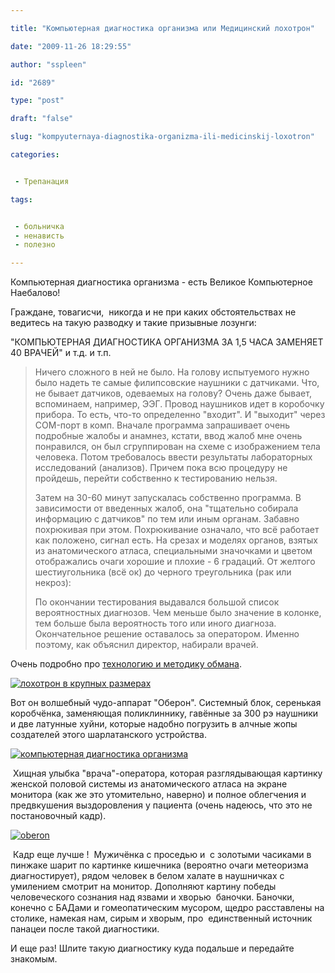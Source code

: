 ```yaml
---

title: "Компьютерная диагностика организма или Медицинский лохотрон"

date: "2009-11-26 18:29:55"

author: "sspleen"

id: "2689"

type: "post"

draft: "false"

slug: "kompyuternaya-diagnostika-organizma-ili-medicinskij-loxotron"

categories:


 - Трепанация

tags:


 - больничка
 - ненависть
 - полезно

---
```

Компьютерная диагностика организма - есть Великое Компьютерное Наебалово!  
  
Граждане, товагисчи,  никогда и не при каких обстоятельствах не ведитесь на такую разводку и такие призывные лозунги:  
  
"КОМПЬЮТЕРНАЯ ДИАГНОСТИКА ОРГАНИЗМА ЗА 1,5 ЧАСА ЗАМЕНЯЕТ 40 ВРАЧЕЙ" и т.д. и т.п.  

> Ничего сложного в ней не было. На голову испытуемого нужно было надеть те самые филипсовские наушники с датчиками. Что, не бывает датчиков, одеваемых на голову? Очень даже бывает, вспоминаем, например, ЭЭГ. Провод наушников идет в коробочку прибора. То есть, что-то определенно "входит". И "выходит" через COM-порт в комп. Вначале программа запрашивает очень подробные жалобы и анамнез, кстати, ввод жалоб мне очень понравился, он был сгруппирован на схеме с изображением тела человека. Потом требовалось ввести результаты лабораторных исследований (анализов). Причем пока всю процедуру не пройдешь, перейти собственно к тестированию нельзя.  
>   
> Затем на 30-60 минут запускалась собственно программа. В зависимости от введенных жалоб, она "тщательно собирала информацию с датчиков" по тем или иным органам. Забавно похрюкивая при этом. Похрюкивание означало, что всё работает как положено, сигнал есть. На срезах и моделях органов, взятых из анатомического атласа, специальными значочками и цветом отображались очаги хорошие и плохие - 6 градаций. От желтого шестиугольника (всё ок) до черного треугольника (рак или некроз):  
>   
> По окончании тестирования выдавался большой список вероятностных диагнозов. Чем меньше было значение в колонке, тем больше была вероятность того или иного диагноза. Окончательное решение оставалось за оператором. Именно поэтому, как объяснил директор, набирали врачей.

  
Очень подробно про [технологию и методику обмана]( http://uncle-doc.livejournal.com/163341.html).  
  
[![лохотрон в крупных размерах](/uploads/2012/06/оберон.jpg "оберон")](/uploads/2012/06/оберон.jpg)  

Вот он волшебный чудо-аппарат "Оберон". Системный блок, серенькая коробчёнка, заменяющая поликлиннику, гавённые за 300 рэ наушники и две латунные хуйни, которые надобно погрузить в алчные жопы создателей этого шарлатанского устройства.

  

[![](/uploads/2012/06/компьютерная-диагностика-организма.jpg "компьютерная диагностика организма")](/uploads/2012/06/компьютерная-диагностика-организма.jpg)

  

 Хищная улыбка "врача"-оператора, которая разглядывающая картинку женской половой системы из анатомического атласа на экране монитора (как же это утомительно, наверно) и полное облегчения и предвкушения выздоровления у пациента (очень надеюсь, что это не постановочный кадр).

  

[![](/uploads/2012/06/oberon.jpg "oberon")](/uploads/2012/06/oberon.jpg)

  

 Кадр еще лучше !  Мужичёнка с проседью и  с золотыми часиками в пинжаке шарит по картинке кишечника (вероятно очаги метеоризма диагностирует), рядом человек в белом халате в наушничках с умилением смотрит на монитор. Дополняют картину победы человеческого сознания над язвами и хворью  баночки. Баночки, конечно с БАДами и гомеопатическим мусором, щедро расставлены на столике, намекая нам, сирым и хворым, про  единственный источник панацеи после такой диагностики.

  
И еще раз! Шлите такую диагностику куда подальше и передайте знакомым.